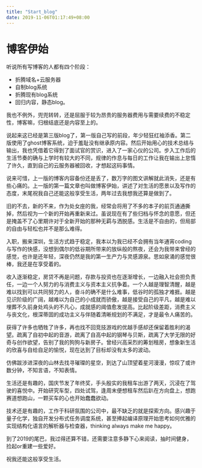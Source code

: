 ```yaml
---
title: "Start_blog"
date: 2019-11-06T01:17:49+08:00
---
```


# 博客伊始

听说所有写博客的人都有四个阶段：

* 折腾域名+云服务器 
* 自制blog系统 
* 折腾现有blog系统 
* 回归内容，静态blog。

我也不例外，兜兜转转，还是屈服于较为昂贵的服务器费用与需要续费的不稳定性，博客嘛，归根结底还是内容至上的。

说起来这已经是第三版blog了，第一版自己写的前段，年少轻狂红袖添香。第二版使用了ghost博客系统，迫于羞耻没有继承原内容。然后开始用心的技术总结与输出，我也凭借着它得到了面试官的赏识，进入了一家心仪的公司。步入工作后的生活节奏的确与上学时有较大的不同，规律的作息与每日的工作让我在输出上怠惰了许久，直到自己的云服务器被回收，才想起这码事情。

说来可惜，上一版的博客内容备份还是丢了，数万字的图文讲解就此消失，还是有些心痛的。上一版的第一篇文章也叫做博客伊始，讲述了对生活的愿景以及写作的态度，末尾祝我自己还能这般享受生活，两年过去我想我还算是做到了。

旧的不去，新的不来，作为处女座的我，经常会将用了不多的本子的前页通通撕掉，然后视为一个新的开始再重新来过。虽说现在有了些归档与怀念的意愿，但还是掩盖不了心里期许对于全新开始的那种无羁与洒脱感。生活是不自由的，但局部的自由与轻松也并不是那么难得。

入职，搬来深圳，生活方式趋于稳定，我本以为我已经不会拥有当年通宵coding与写作的快感，没想到偶尔的低谷期所带来的放纵般的熬夜，还会为我带来曾经的感觉，也许是还年轻，深夜仍然是我的第一生产力与灵感源泉。思如泉涌的感觉很棒，我还是在享受着的。

收入逐渐稳定，房贷不再是问题，存款与投资也在逐渐增长，一边融入社会担负责任，一边一个人努力的与消费主义与资本主义抗争着。一个人越是理智清醒，越是难以找到可以共同努力的人，奋斗的确不是什么难事，低谷时的孤独才难捱。越是见识阶级的广阔，越难以为自己的小成就而骄傲，越是接受自己的平凡，越是难以埋葬不久前身处鸡头的不凡心，成就感的阈值愈发提高。比起阶级差距，消费主义与丧文化，根深蒂固的成功主义与伴随着清晰规划的不满足，才是最令人痛苦的。

获得了许多也牺牲了许多，再也找不回竞技游戏的优越手感却还保留着胜利的渴望。疏离了自初中起的音游，疏离了自高中起的钢琴与贝斯，疏离了大学无限的好奇与创作欲望，告别了我的狗狗与新房子。曾经兴高采烈的筹划租房，想象新生活的欣喜与自给自足的愉悦，现在达到了目标却没有太多的波动。

仿佛跋涉进深夜的山林去找寻璀璨的星空，到达了山顶望着星河漫漫，惊叹了或许数分钟，不知言语，不知表情。

生活还是有趣的，国庆节发了年终奖，手头殷实的我租车出游了两天，沉浸在了驾驶的喜悦中。开始研究车型，四处试驾，逢周末便想租车然后趴在方向盘上，想跑赛道想跑山，一颗买车的心也开始蠢蠢欲动。

技术还是有趣的，工作于科研氛围的公司中，最不缺乏的就是探索方向。感兴趣于量子化学，独自开发分布式任务调度系统，甚至捧起编译原理开始思考如何优雅的实现结构化语言的解析器与检查器，thinking always make me happy。

到了2019的尾巴，我过得还算不错，还需要注意多静下心来阅读，抽时间健身，捡起or重建一些爱好。

祝我还能这般享受生活。